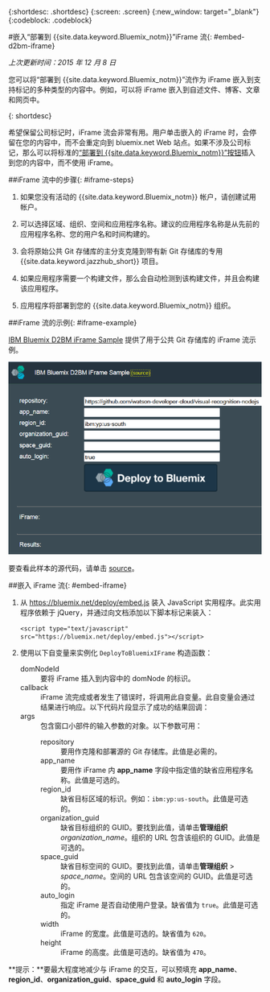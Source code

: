 {:shortdesc: .shortdesc}
{:screen: .screen}
{:new_window: target="_blank"}
{:codeblock: .codeblock}

#嵌入“部署到 {{site.data.keyword.Bluemix_notm}}”iFrame 流{: #embed-d2bm-iframe} 

*上次更新时间：2015 年 12 月 8 日* 

您可以将“部署到 {{site.data.keyword.Bluemix_notm}}”流作为 iFrame 嵌入到支持标记的多种类型的内容中。例如，可以将 iFrame 嵌入到自述文件、博客、文章和网页中。 

{: shortdesc} 

希望保留公司标记时，iFrame 流会非常有用。用户单击嵌入的 iFrame 时，会停留在您的内容中，而不会重定向到 bluemix.net Web 站点。如果不涉及公司标记，那么可以将标准的[“部署到 {{site.data.keyword.Bluemix_notm}}”按钮](../develop/deploy_button.html)插入到您的内容中，而不使用 iFrame。 

##iFrame 流中的步骤{: #iframe-steps} 

1. 如果您没有活动的 {{site.data.keyword.Bluemix_notm}} 帐户，请创建试用帐户。 

2. 可以选择区域、组织、空间和应用程序名称。建议的应用程序名称是从先前的应用程序名称、您的用户名和时间构建的。 

3. 会将原始公共 Git 存储库的主分支克隆到带有新 Git 存储库的专用 {{site.data.keyword.jazzhub_short}} 项目。 

4. 如果应用程序需要一个构建文件，那么会自动检测到该构建文件，并且会构建该应用程序。 

5. 应用程序将部署到您的 {{site.data.keyword.Bluemix_notm}} 组织。 

##iFrame 流的示例{: #iframe-example} 

<p>
<a class="xref" href="http://d2bm-iframe-sample.ng.bluemix.net/" target="_blank" title="（在新选项卡或窗口中打开）">IBM Bluemix D2BM iFrame Sample</a> 提供了用于公共 Git 存储库的 iFrame 流示例。<div class="image"><img class="image" src="images/d2bm_iframe_sample2.png" alt="“部署到 Bluemix”iFrame 流样本" /></div>
</p> 

<p>
要查看此样本的源代码，请单击 <a class="xref" href="https://hub.jazz.net/project/idsorg/d2bm-iframe-sample/overview" target="_blank" title="（在新选项卡或窗口中打开）">source</a>。</p>

##嵌入 iFrame 流{: #embed-iframe}  

<ol>
<li>从 <a href="https://bluemix.net/deploy/embed.js" target="_blank">https://bluemix.net/deploy/embed.js</a> 装入 JavaScript 实用程序。此实用程序依赖于 jQuery，并通过向文档添加以下脚本标记来装入：
<pre class="pre">
<code>&lt;script type="text/javascript" src="https://bluemix.net/deploy/embed.js"&gt;&lt;/script&gt;</code>
</pre>
</li>
<li> 使用以下自变量来实例化 <code>DeployToBluemixIFrame</code> 构造函数：<dl class="parml">
<dt class="pt dlterm">domNodeId</dt>
<dd class="pd">要将 iFrame 插入到内容中的 domNode 的标识。</dd>

<dt class="pt dlterm">callback</dt>
<dd class="pd">iFrame 流完成或者发生了错误时，将调用此自变量。此自变量会通过结果进行响应。以下代码片段显示了成功的结果回调：</dd>

<dt class="pt dlterm">args</dt>
<dd class="pd">包含窗口小部件的输入参数的对象。以下参数可用：<dl class="parml">

<dt class="pt dlterm">repository</dt>
<dd class="pd">要用作克隆和部署源的 Git 存储库。此值是必需的。</dd>
	
<dt class="pt dlterm">app_name</dt>
<dd class="pd">要用作 iFrame 内 <strong>app_name</strong> 字段中指定值的缺省应用程序名称。此值是可选的。</dd>
	
    
<dt class="pt dlterm">region_id</dt>
<dd class="pd">缺省目标区域的标识。例如：<code>ibm:yp:us-south</code>。此值是可选的。</dd>
	
<dt class="pt dlterm">organization_guid</dt>
<dd class="pd">缺省目标组织的 GUID。要找到此值，请单击<strong>管理组织</strong> <i>organization_name</i>。组织的 URL 包含该组织的 GUID。此值是可选的。</dd>
	
<dt class="pt dlterm">space_guid</dt>
<dd class="pd">缺省目标空间的 GUID。要找到此值，请单击<strong>管理组织</strong> > <i>space_name</i>。空间的 URL 包含该空间的 GUID。此值是可选的。</dd>
	
<dt class="pt dlterm">auto_login</dt>
<dd class="pd">指定 iFrame 是否自动使用户登录。缺省值为 <code>true</code>。此值是可选的。</dd>
	
<dt class="pt dlterm">width</dt>
<dd class="pd">iFrame 的宽度。此值是可选的。缺省值为 <code>620</code>。</dd>
	
<dt class="pt dlterm">height</dt>
<dd class="pd">iFrame 的高度。此值是可选的。缺省值为 <code>470</code>。</dd>
</dl>

</dd>
</dl>
</li>
</ol>  

**提示：**要最大程度地减少与 iFrame 的交互，可以预填充 **app_name**、**region_id**、**organization_guid**、**space_guid** 和 **auto_login** 字段。
